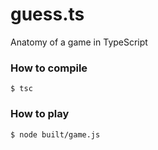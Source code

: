 # guess.ts

Anatomy of a game in TypeScript

### How to compile 

    $ tsc

### How to play

    $ node built/game.js 

